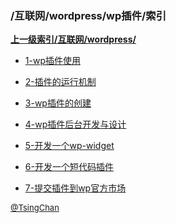 ### /互联网/wordpress/wp插件/索引


**[上一级索引/互联网/wordpress/](/互联网/wordpress/)**

- [1-wp插件使用](/互联网/wordpress/wp插件/1-wp插件使用)

- [2-插件的运行机制](/互联网/wordpress/wp插件/2-插件的运行机制)

- [3-wp插件的创建](/互联网/wordpress/wp插件/3-wp插件的创建)

- [4-wp插件后台开发与设计](/互联网/wordpress/wp插件/4-wp插件后台开发与设计)

- [5-开发一个wp-widget](/互联网/wordpress/wp插件/5-开发一个wp-widget)

- [6-开发一个短代码插件](/互联网/wordpress/wp插件/6-开发一个短代码插件)

- [7-提交插件到wp官方市场](/互联网/wordpress/wp插件/7-提交插件到wp官方市场)


<font size=2 color='grey'> [@TsingChan](http://www.9ong.com/) </font>


